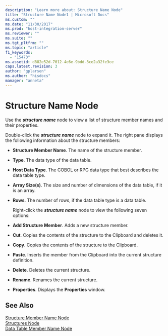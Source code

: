 ```yaml
---
description: "Learn more about: Structure Name Node"
title: "Structure Name Node1 | Microsoft Docs"
ms.custom: ""
ms.date: "11/30/2017"
ms.prod: "host-integration-server"
ms.reviewer: ""
ms.suite: ""
ms.tgt_pltfrm: ""
ms.topic: "article"
f1_keywords: 
  - "15473"
ms.assetid: d882e52d-7012-4e6e-9bdd-3ce2a32fe3ce
caps.latest.revision: 3
author: "gplarsen"
ms.author: "hisdocs"
manager: "anneta"
---
```

# Structure Name Node
Use the ***structure name*** node to view a list of structure member names and their properties.  
  
 Double-click the ***structure name*** node to expand it. The right pane displays the following information about the structure members:  
  
- **Structure Member Name**. The name of the structure member.  
  
- **Type**. The data type of the data table.  
  
- **Host Data Type**. The COBOL or RPG data type that best describes the data table type.  
  
- **Array Size(s)**. The size and number of dimensions of the data table, if it is an array.  
  
- **Rows**. The number of rows, if the data table type is a data table.  
  
  Right-click the ***structure name*** node to view the following seven options:  
  
- **Add Structure Member**. Adds a new structure member.  
  
- **Cut**. Copies the contents of the structure to the Clipboard and deletes it.  
  
- **Copy**. Copies the contents of the structure to the Clipboard.  
  
- **Paste**. Inserts the member from the Clipboard into the current structure definition.  
  
- **Delete**. Deletes the current structure.  
  
- **Rename**. Renames the current structure.  
  
- **Properties**. Displays the **Properties** window.  
  
## See Also  
 [Structure Member Name Node](../core/structure-member-name-node2.md)   
 [Structures Node](../core/structures-node1.md)   
 [Data Table Member Name Node](../core/data-table-member-name-node1.md)
